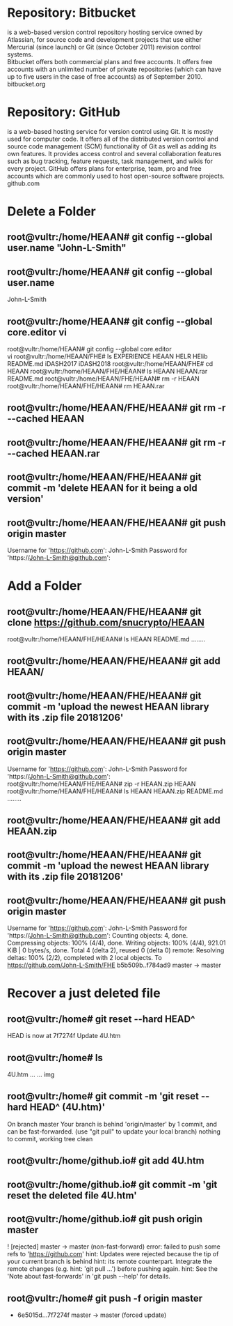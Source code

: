 # Repository: Bitbucket   
is a web-based version control repository hosting service owned by Atlassian, for source code and development projects that use either Mercurial (since launch) or Git (since October 2011) revision control systems.   
Bitbucket offers both commercial plans and free accounts. It offers free accounts with an unlimited number of private repositories (which can have up to five users in the case of free accounts) as of September 2010.    
	bitbucket.org  
   
# Repository: GitHub  
is a web-based hosting service for version control using Git. It is mostly used for computer code. It offers all of the distributed version control and source code management (SCM) functionality of Git as well as adding its own features. It provides access control and several collaboration features such as bug tracking, feature requests, task management, and wikis for every project. 
GitHub offers plans for enterprise, team, pro and free accounts which are commonly used to host open-source software projects. 
	github.com  

# Delete a Folder

## root@vultr:/home/HEAAN# git config --global user.name "John-L-Smith"
## root@vultr:/home/HEAAN# git config --global user.name               
John-L-Smith
## root@vultr:/home/HEAAN# git config --global core.editor vi
root@vultr:/home/HEAAN# git config --global core.editor   
vi
root@vultr:/home/HEAAN/FHE# ls
EXPERIENCE  HEAAN  HELR  HElib	README.md  iDASH2017  iDASH2018
root@vultr:/home/HEAAN/FHE# cd HEAAN
root@vultr:/home/HEAAN/FHE/HEAAN# ls
HEAAN
HEAAN.rar
README.md
root@vultr:/home/HEAAN/FHE/HEAAN# rm -r HEAAN
root@vultr:/home/HEAAN/FHE/HEAAN# rm HEAAN.rar
## root@vultr:/home/HEAAN/FHE/HEAAN# git rm -r --cached HEAAN
## root@vultr:/home/HEAAN/FHE/HEAAN# git rm -r --cached HEAAN.rar
## root@vultr:/home/HEAAN/FHE/HEAAN# git commit -m 'delete HEAAN for it being a old version'
## root@vultr:/home/HEAAN/FHE/HEAAN# git push origin master
Username for 'https://github.com': John-L-Smith
Password for 'https://John-L-Smith@github.com': 

# Add a Folder
## root@vultr:/home/HEAAN/FHE/HEAAN# git clone https://github.com/snucrypto/HEAAN
root@vultr:/home/HEAAN/FHE/HEAAN# ls
HEAAN
README.md
........
## root@vultr:/home/HEAAN/FHE/HEAAN# git add HEAAN/
## root@vultr:/home/HEAAN/FHE/HEAAN# git commit -m 'upload the newest HEAAN library with its .zip file 20181206'
## root@vultr:/home/HEAAN/FHE/HEAAN# git push origin master
Username for 'https://github.com': John-L-Smith
Password for 'https://John-L-Smith@github.com': 
root@vultr:/home/HEAAN/FHE/HEAAN# zip -r HEAAN.zip HEAAN
root@vultr:/home/HEAAN/FHE/HEAAN# ls
HEAAN
HEAAN.zip
README.md
........
## root@vultr:/home/HEAAN/FHE/HEAAN# git add HEAAN.zip
## root@vultr:/home/HEAAN/FHE/HEAAN# git commit -m 'upload the newest HEAAN library with its .zip file 20181206'
## root@vultr:/home/HEAAN/FHE/HEAAN# git push origin master
Username for 'https://github.com': John-L-Smith
Password for 'https://John-L-Smith@github.com': 
Counting objects: 4, done.
Compressing objects: 100% (4/4), done.
Writing objects: 100% (4/4), 921.01 KiB | 0 bytes/s, done.
Total 4 (delta 2), reused 0 (delta 0)
remote: Resolving deltas: 100% (2/2), completed with 2 local objects.
To https://github.com/John-L-Smith/FHE
   b5b509b..f784ad9  master -> master

# Recover a just deleted file
## root@vultr:/home# git reset --hard HEAD^
HEAD is now at 7f7274f Update 4U.htm
## root@vultr:/home# ls
4U.htm ... ... img
## root@vultr:/home# git commit -m 'git reset --hard HEAD^ (4U.htm)'
On branch master
Your branch is behind 'origin/master' by 1 commit, and can be fast-forwarded.
  (use "git pull" to update your local branch)
nothing to commit, working tree clean
## root@vultr:/home/github.io# git add 4U.htm
## root@vultr:/home/github.io# git commit -m 'git reset the deleted file 4U.htm'
## root@vultr:/home/github.io# git push origin master
 ! [rejected]        master -> master (non-fast-forward)
error: failed to push some refs to 'https://github.com'
hint: Updates were rejected because the tip of your current branch is behind
hint: its remote counterpart. Integrate the remote changes (e.g.
hint: 'git pull ...') before pushing again.
hint: See the 'Note about fast-forwards' in 'git push --help' for details.
## root@vultr:/home# git push  -f origin master
 + 6e5015d...7f7274f master -> master (forced update)

